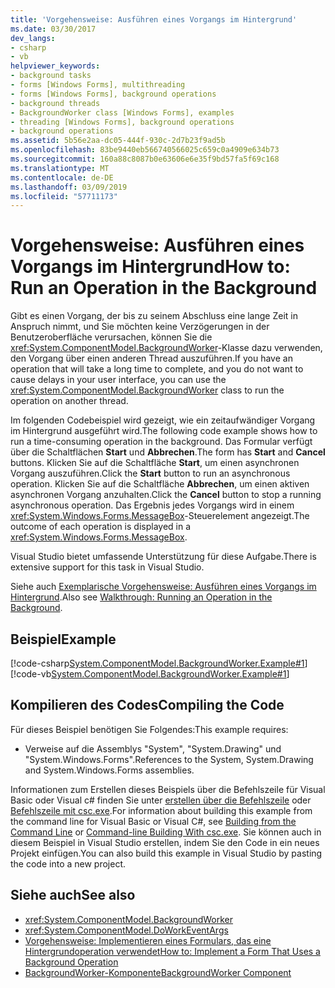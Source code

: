 ```yaml
---
title: 'Vorgehensweise: Ausführen eines Vorgangs im Hintergrund'
ms.date: 03/30/2017
dev_langs:
- csharp
- vb
helpviewer_keywords:
- background tasks
- forms [Windows Forms], multithreading
- forms [Windows Forms], background operations
- background threads
- BackgroundWorker class [Windows Forms], examples
- threading [Windows Forms], background operations
- background operations
ms.assetid: 5b56e2aa-dc05-444f-930c-2d7b23f9ad5b
ms.openlocfilehash: 83be9440eb566740566025c659c0a4909e634b73
ms.sourcegitcommit: 160a88c8087b0e63606e6e35f9bd57fa5f69c168
ms.translationtype: MT
ms.contentlocale: de-DE
ms.lasthandoff: 03/09/2019
ms.locfileid: "57711173"
---
```

# <a name="how-to-run-an-operation-in-the-background"></a><span data-ttu-id="ba539-102">Vorgehensweise: Ausführen eines Vorgangs im Hintergrund</span><span class="sxs-lookup"><span data-stu-id="ba539-102">How to: Run an Operation in the Background</span></span>
<span data-ttu-id="ba539-103">Gibt es einen Vorgang, der bis zu seinem Abschluss eine lange Zeit in Anspruch nimmt, und Sie möchten keine Verzögerungen in der Benutzeroberfläche verursachen, können Sie die <xref:System.ComponentModel.BackgroundWorker>-Klasse dazu verwenden, den Vorgang über einen anderen Thread auszuführen.</span><span class="sxs-lookup"><span data-stu-id="ba539-103">If you have an operation that will take a long time to complete, and you do not want to cause delays in your user interface, you can use the <xref:System.ComponentModel.BackgroundWorker> class to run the operation on another thread.</span></span>  
  
 <span data-ttu-id="ba539-104">Im folgenden Codebeispiel wird gezeigt, wie ein zeitaufwändiger Vorgang im Hintergrund ausgeführt wird.</span><span class="sxs-lookup"><span data-stu-id="ba539-104">The following code example shows how to run a time-consuming operation in the background.</span></span> <span data-ttu-id="ba539-105">Das Formular verfügt über die Schaltflächen **Start** und **Abbrechen**.</span><span class="sxs-lookup"><span data-stu-id="ba539-105">The form has **Start** and **Cancel** buttons.</span></span> <span data-ttu-id="ba539-106">Klicken Sie auf die Schaltfläche **Start**, um einen asynchronen Vorgang auszuführen.</span><span class="sxs-lookup"><span data-stu-id="ba539-106">Click the **Start** button to run an asynchronous operation.</span></span> <span data-ttu-id="ba539-107">Klicken Sie auf die Schaltfläche **Abbrechen**, um einen aktiven asynchronen Vorgang anzuhalten.</span><span class="sxs-lookup"><span data-stu-id="ba539-107">Click the **Cancel** button to stop a running asynchronous operation.</span></span> <span data-ttu-id="ba539-108">Das Ergebnis jedes Vorgangs wird in einem <xref:System.Windows.Forms.MessageBox>-Steuerelement angezeigt.</span><span class="sxs-lookup"><span data-stu-id="ba539-108">The outcome of each operation is displayed in a <xref:System.Windows.Forms.MessageBox>.</span></span>  
  
 <span data-ttu-id="ba539-109">Visual Studio bietet umfassende Unterstützung für diese Aufgabe.</span><span class="sxs-lookup"><span data-stu-id="ba539-109">There is extensive support for this task in Visual Studio.</span></span>  
  
 <span data-ttu-id="ba539-110">Siehe auch [Exemplarische Vorgehensweise: Ausführen eines Vorgangs im Hintergrund](walkthrough-running-an-operation-in-the-background.md).</span><span class="sxs-lookup"><span data-stu-id="ba539-110">Also see [Walkthrough: Running an Operation in the Background](walkthrough-running-an-operation-in-the-background.md).</span></span>  
  
## <a name="example"></a><span data-ttu-id="ba539-111">Beispiel</span><span class="sxs-lookup"><span data-stu-id="ba539-111">Example</span></span>  
 [!code-csharp[System.ComponentModel.BackgroundWorker.Example#1](~/samples/snippets/csharp/VS_Snippets_Winforms/System.ComponentModel.BackgroundWorker.Example/CS/Form1.cs#1)]
 [!code-vb[System.ComponentModel.BackgroundWorker.Example#1](~/samples/snippets/visualbasic/VS_Snippets_Winforms/System.ComponentModel.BackgroundWorker.Example/VB/Form1.vb#1)]  
  
## <a name="compiling-the-code"></a><span data-ttu-id="ba539-112">Kompilieren des Codes</span><span class="sxs-lookup"><span data-stu-id="ba539-112">Compiling the Code</span></span>  
 <span data-ttu-id="ba539-113">Für dieses Beispiel benötigen Sie Folgendes:</span><span class="sxs-lookup"><span data-stu-id="ba539-113">This example requires:</span></span>  
  
-   <span data-ttu-id="ba539-114">Verweise auf die Assemblys "System", "System.Drawing" und "System.Windows.Forms".</span><span class="sxs-lookup"><span data-stu-id="ba539-114">References to the System, System.Drawing and System.Windows.Forms assemblies.</span></span>  
  
 <span data-ttu-id="ba539-115">Informationen zum Erstellen dieses Beispiels über die Befehlszeile für Visual Basic oder Visual c# finden Sie unter [erstellen über die Befehlszeile](../../../visual-basic/reference/command-line-compiler/building-from-the-command-line.md) oder [Befehlszeile mit csc.exe](../../../csharp/language-reference/compiler-options/command-line-building-with-csc-exe.md).</span><span class="sxs-lookup"><span data-stu-id="ba539-115">For information about building this example from the command line for Visual Basic or Visual C#, see [Building from the Command Line](../../../visual-basic/reference/command-line-compiler/building-from-the-command-line.md) or [Command-line Building With csc.exe](../../../csharp/language-reference/compiler-options/command-line-building-with-csc-exe.md).</span></span> <span data-ttu-id="ba539-116">Sie können auch in diesem Beispiel in Visual Studio erstellen, indem Sie den Code in ein neues Projekt einfügen.</span><span class="sxs-lookup"><span data-stu-id="ba539-116">You can also build this example in Visual Studio by pasting the code into a new project.</span></span>  
  
## <a name="see-also"></a><span data-ttu-id="ba539-117">Siehe auch</span><span class="sxs-lookup"><span data-stu-id="ba539-117">See also</span></span>
- <xref:System.ComponentModel.BackgroundWorker>
- <xref:System.ComponentModel.DoWorkEventArgs>
- [<span data-ttu-id="ba539-118">Vorgehensweise: Implementieren eines Formulars, das eine Hintergrundoperation verwendet</span><span class="sxs-lookup"><span data-stu-id="ba539-118">How to: Implement a Form That Uses a Background Operation</span></span>](how-to-implement-a-form-that-uses-a-background-operation.md)
- [<span data-ttu-id="ba539-119">BackgroundWorker-Komponente</span><span class="sxs-lookup"><span data-stu-id="ba539-119">BackgroundWorker Component</span></span>](backgroundworker-component.md)
